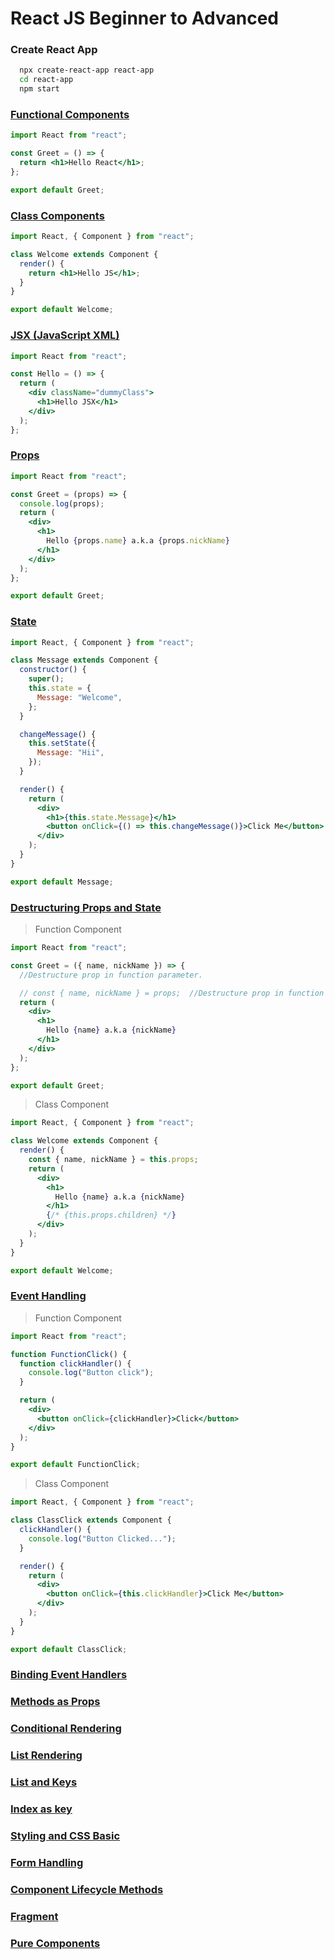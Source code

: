 # React JS Beginner to Advanced

### Create React App

```bash
  npx create-react-app react-app
  cd react-app
  npm start
```

### [Functional Components](https://github.com/SaishJ/React-JS-Beginner-to-Advanced/tree/967f06ec783f29c6cf5dac70a6d4205a0acd537c/src/components)

```jsx
import React from "react";

const Greet = () => {
  return <h1>Hello React</h1>;
};

export default Greet;
```

### [Class Components](https://github.com/SaishJ/React-JS-Beginner-to-Advanced/tree/75de59bc80822bb37c23b7aa597a814394a1ec1c/src/components)

```jsx
import React, { Component } from "react";

class Welcome extends Component {
  render() {
    return <h1>Hello JS</h1>;
  }
}

export default Welcome;
```

### [JSX (JavaScript XML)](https://github.com/SaishJ/React-JS-Beginner-to-Advanced/tree/0048fef8c66089b7059f06fdeb3dd03ceb706a42/src)

```jsx
import React from "react";

const Hello = () => {
  return (
    <div className="dummyClass">
      <h1>Hello JSX</h1>
    </div>
  );
};
```

### [Props](https://github.com/SaishJ/React-JS-Beginner-to-Advanced/tree/e05e7572b0109219728ec3ba80a4536d178758dd/src)

```jsx
import React from "react";

const Greet = (props) => {
  console.log(props);
  return (
    <div>
      <h1>
        Hello {props.name} a.k.a {props.nickName}
      </h1>
    </div>
  );
};

export default Greet;
```

### [State](https://github.com/SaishJ/React-JS-Beginner-to-Advanced/tree/7ae573ec1a58e3298ed81145ba1dfc1ba30f11e4/src/components)

```jsx
import React, { Component } from "react";

class Message extends Component {
  constructor() {
    super();
    this.state = {
      Message: "Welcome",
    };
  }

  changeMessage() {
    this.setState({
      Message: "Hii",
    });
  }

  render() {
    return (
      <div>
        <h1>{this.state.Message}</h1>
        <button onClick={() => this.changeMessage()}>Click Me</button>
      </div>
    );
  }
}

export default Message;
```

### [Destructuring Props and State](https://github.com/SaishJ/React-JS-Beginner-to-Advanced/commit/502b59a4fd9966d031ebc86cfd56ae66a2dec23f)

> Function Component

```jsx
import React from "react";

const Greet = ({ name, nickName }) => {
  //Destructure prop in function parameter.

  // const { name, nickName } = props;  //Destructure prop in function body.
  return (
    <div>
      <h1>
        Hello {name} a.k.a {nickName}
      </h1>
    </div>
  );
};

export default Greet;
```

> Class Component

```jsx
import React, { Component } from "react";

class Welcome extends Component {
  render() {
    const { name, nickName } = this.props;
    return (
      <div>
        <h1>
          Hello {name} a.k.a {nickName}
        </h1>
        {/* {this.props.children} */}
      </div>
    );
  }
}

export default Welcome;
```

### [Event Handling](https://github.com/SaishJ/React-JS-Beginner-to-Advanced/commit/71a77b9eae9d1a2c624436b31d1b43a13d26fa7c)

> Function Component

```jsx
import React from "react";

function FunctionClick() {
  function clickHandler() {
    console.log("Button click");
  }

  return (
    <div>
      <button onClick={clickHandler}>Click</button>
    </div>
  );
}

export default FunctionClick;
```

> Class Component

```jsx
import React, { Component } from "react";

class ClassClick extends Component {
  clickHandler() {
    console.log("Button Clicked...");
  }

  render() {
    return (
      <div>
        <button onClick={this.clickHandler}>Click Me</button>
      </div>
    );
  }
}

export default ClassClick;
```

### [Binding Event Handlers](https://github.com/SaishJ/React-JS-Beginner-to-Advanced/commit/6999a5a35a3c163f62a3918ce5e47ebeb38d02dc#diff-d8e2fd228629da81ebb95e75620e3bff49619c19c32244fdeea37f9b0b365ec7)

### [Methods as Props](https://github.com/SaishJ/React-JS-Beginner-to-Advanced/commit/7b5eae4edfe1a270ade28602721d20eea2405e2d)

### [Conditional Rendering](https://github.com/SaishJ/React-JS-Beginner-to-Advanced/blob/master/src/components/UserGreeting.js)

### [List Rendering](https://github.com/SaishJ/React-JS-Beginner-to-Advanced/commit/d7d48445fa9578b28fb68fc50e5cecbf5d78132d#diff-da356e7f0ec06b582f616a27e404266469bc463344c1378741025425ddf6611c)

### [List and Keys](https://github.com/SaishJ/React-JS-Beginner-to-Advanced/commit/017b8b8f7a3121cb1efbeb6bb87b3712ed1e10a0)

### [Index as key](https://github.com/SaishJ/React-JS-Beginner-to-Advanced/commit/902d326ce3d663f78cdb262180ba933ef9f392a3#diff-85087cfdd57d5bb30b1aac275e7786616c92344ac9c34d6556bf0879bb248287)

### [Styling and CSS Basic](https://github.com/SaishJ/React-JS-Beginner-to-Advanced/commit/ac16748caa1423ec10c5f1066c54470e512a6544)

### [Form Handling](https://github.com/SaishJ/React-JS-Beginner-to-Advanced/commit/4b36f24bf95bfa76b7f8c7fb8599754d4b916ff5)

### [Component Lifecycle Methods](https://github.com/SaishJ/React-JS-Beginner-to-Advanced/commit/bbbbe658941b4920312e960cf7c208125d48ce01)

### [Fragment](https://github.com/SaishJ/React-JS-Beginner-to-Advanced/commit/034c6f8150393531f612a95789cb5fa3469efe8c)

### [Pure Components](https://github.com/SaishJ/React-JS-Beginner-to-Advanced/commit/9ececc6e611790b360fc76a60406f2f408bbc9df)
